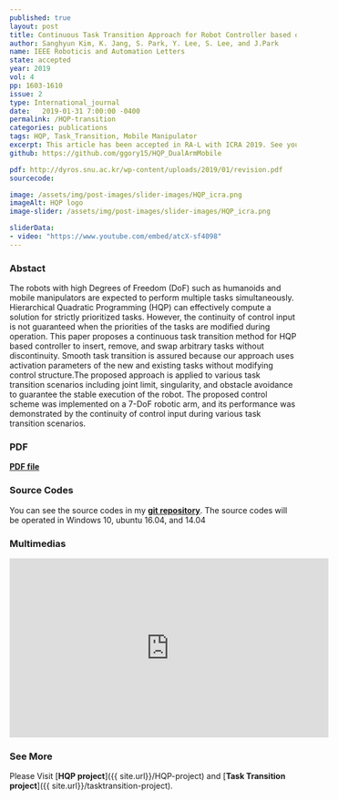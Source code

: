 ```yaml
---
published: true
layout: post
title: Continuous Task Transition Approach for Robot Controller based on Hierarchical Quadratic Programming
author: Sanghyun Kim, K. Jang, S. Park, Y. Lee, S. Lee, and J.Park
name: IEEE Roboticis and Automation Letters
state: accepted
year: 2019
vol: 4
pp: 1603-1610
issue: 2
type: International_journal
date:   2019-01-31 7:00:00 -0400
permalink: /HQP-transition
categories: publications
tags: HQP, Task_Transition, Mobile Manipulator
excerpt: This article has been accepted in RA-L with ICRA 2019. See you soon.
github: https://github.com/ggory15/HQP_DualArmMobile

pdf: http://dyros.snu.ac.kr/wp-content/uploads/2019/01/revision.pdf
sourcecode: 

image: /assets/img/post-images/slider-images/HQP_icra.png
imageAlt: HQP logo
image-slider: /assets/img/post-images/slider-images/HQP_icra.png

sliderData:
- video: "https://www.youtube.com/embed/atcX-sf4098"
---
```


### Abstact 
The robots with high Degrees of Freedom (DoF) such as humanoids and 
mobile manipulators are expected to perform multiple tasks
simultaneously. Hierarchical Quadratic Programming (HQP) can
effectively compute a solution for strictly prioritized tasks. However,
the continuity of control input is not guaranteed when the priorities
of the tasks are modified during operation. This paper proposes a
continuous task transition method for HQP based controller to insert,
remove, and swap arbitrary tasks without discontinuity. Smooth task
transition is assured because our approach uses activation parameters
of the new and existing tasks without modifying control structure.The
proposed approach is applied to various task transition scenarios
including joint limit, singularity, and obstacle avoidance to guarantee
the stable execution of the robot. The proposed  control  scheme  was 
implemented  on  a 7-DoF robotic arm, and its performance was
demonstrated by the continuity of control input during various task
transition scenarios.

### PDF 
[**PDF file**](http://dyros.snu.ac.kr/wp-content/uploads/2019/01/revision.pdf)

### Source Codes
You can see the source codes in my [**git repository**](https://github.com/ggory15/HQP_DualArmMobile).
The source codes will be operated in Windows 10, ubuntu 16.04, and 14.04

### Multimedias
<div class="row projects-display">
    <div class="twelve columns images">
        <div class="video-container">
            <iframe width="560" height="315" src="https://www.youtube.com/embed/-lfnLhmSk3M" frameborder="0" allowfullscreen></iframe>
        </div>
    </div>
</div>

### See More
Please Visit [**HQP project**]({{ site.url}}/HQP-project) and [**Task Transition project**]({{ site.url}}/tasktransition-project).



